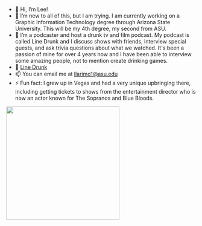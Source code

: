 - 👋 Hi, I’m Lee!
- 👀 I’m new to all of this, but I am trying. I am currently working on a Graphic Information Technology degree through Arizona State University. This will be my 4th degree, my second from ASU.
- 🥃 I’m a podcaster and host a drunk tv and film podcast. My podcast is called Line Drunk and I discuss shows with friends, interview special guests, and ask trivia questions about what we watched. It's been a passion of mine for over 4 years now and I have been able to interview some amazing people, not to mention create drinking games.
- 🎥 [Line Drunk](https://open.spotify.com/show/1yw1pUPwtbVpfSNk0VltiD)
- 📫 You can email me at llarimo1@asu.edu
- ⚡ Fun fact: I grew up in Vegas and had a very unique upbringing there, including getting tickets to shows from the entertainment director who is now an actor known for The Sopranos and Blue Bloods.

<img src="![Line drunk (1)](https://github.com/user-attachments/assets/7371ed20-8587-419a-acb5-82528684727a)" width="300" height="300">

<!---
llarimo1/llarimo1 is a ✨ special ✨ repository because its `README.md` (this file) appears on your GitHub profile.
You can click the Preview link to take a look at your changes.
--->
